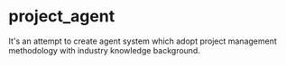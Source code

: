 # project_agent
It's an attempt to create agent system which adopt project management methodology with industry knowledge background.
